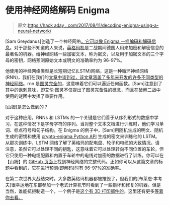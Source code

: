 # 使用神经网络解码 Enigma

> 原文:[https://hack aday . com/2017/08/11/decoding-enigma-using-a-neural-network/](https://hackaday.com/2017/08/11/decoding-enigma-using-a-neural-network/)

[Sam Greydanus]创造了一个神经网络[，它可以像 Enigma 一样编码和解码信息](https://greydanus.github.io/2017/01/07/enigma-rnn/)。对于那些不知道的人来说，[英格玛机](https://en.wikipedia.org/wiki/Enigma_machine)是二战期间德国人用来加密和解密信息的最著名的机器。给神经网络一些加密文本，称为密文，以及用于加密文本的三个字母的密钥，网络预测原始文本或明文的准确率约为 96-97%。

他使用的神经网络类型是长短期记忆(LSTM)网络，这是一种循环神经网络(RNN)，我们在我们的[文章中谈到过，该文章涵盖了多年来开发的许多不同类型的神经网络](http://hackaday.com/2017/06/08/from-50s-perceptrons-to-the-freaky-stuff-were-doing-today/)。rnn 是[图灵完全的](https://en.wikipedia.org/wiki/Turing_completeness)，这意味着它们可以逼近任何函数。[Sam]注意到了其中的讽刺意味，即艾伦·图灵不仅提出了图灵完备性的概念，而且在破解二战中使用的谜团中发挥了重要作用。

[山姆]是怎么做到的？

对于这种应用，RNNs 和 LSTMs 的一个关键是它们善于从序列形式的数据中学习，在这种情况下是字母字符的序列。当对整个文本文档进行训练时，他们学习单词、标点符号和句子结构。在 Enigma 的例子中，[Sam]用随机生成的明文、随机生成的密钥和使用 [crypto-enigma Python API](https://crypto-enigma.readthedocs.io/en/latest/machine.html) 生成的密文来训练他的 LSTM。从那次训练中，LSTM 网络了解了英格玛的配电盘、轮子和电缆的大致情况。请注意，虽然它可以处理不同的钥匙，这意味着它可以处理转向不同位置的车轮，但它只使用一种电缆配置和内置于车轮中的电线对加密的数据进行了训练。你可以在【山姆】的 [GitHub 页面](https://github.com/greydanus/crypto-rnn/tree/master/enigma-rnn)上找到神经网络的完整代码。正如你可以从这篇文章的标题中看到的，它在进行预测(即解码)时有 96-97%的准确率。

在第二次世界大战结束时，大多数英格玛机器都被摧毁了，但我们的[布莱恩·本考夫]很幸运地在东部参加一个老式计算机节时看到了一些损坏和修复的机器。但是当然，谁能抗拒制造一个，一个例子是[这个有 3D 打印部件的](http://hackaday.com/2016/10/21/3d-print-an-enigma-machine-thats-close-to-the-real-thing/)。这里还有更多[等着你去看。](http://hackaday.com/tag/enigma-machine/)